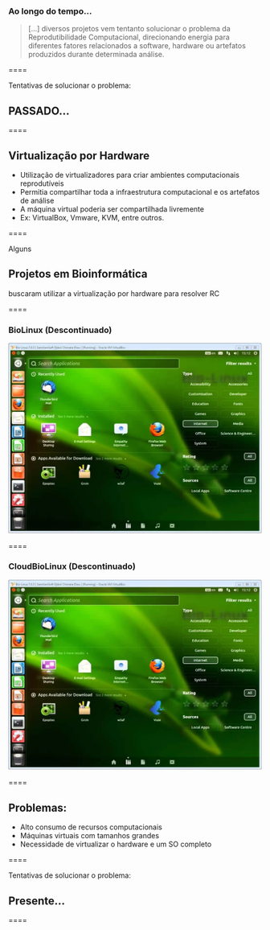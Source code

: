 ### Ao longo do tempo...

> [...] diversos projetos vem tentanto solucionar o problema da Reprodutibilidade Computacional, direcionando energia para diferentes fatores relacionados a software, hardware ou artefatos produzidos durante determinada análise.

====

Tentativas de solucionar o problema:

## PASSADO...

====

## Virtualização por Hardware

- Utilização de virtualizadores para criar ambientes computacionais reprodutíveis
- Permitia compartilhar toda a infraestrutura computacional e os artefatos de análise
- A máquina virtual poderia ser compartilhada livremente
- Ex: VirtualBox, Vmware, KVM, entre outros.

====

Alguns
## Projetos em Bioinformática
buscaram utilizar a virtualização por hardware para resolver RC

====

### BioLinux (Descontinuado)

![avatar][avatar] <!-- .element: class="pull-center" -->

[avatar]: ../shared/img/biolinux.jpg

====

### CloudBioLinux (Descontinuado)

![avatar][avatar] <!-- .element: class="pull-center" -->

[avatar]: ../shared/img/cloudbiolinux.jpg

====

## Problemas:

- Alto consumo de recursos computacionais
- Máquinas virtuais com tamanhos grandes
- Necessidade de virtualizar o hardware e um SO completo

====

Tentativas de solucionar o problema:

## Presente...

====
